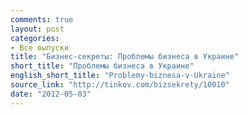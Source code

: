 ```yaml
---
comments: true
layout: post
categories:
- Все выпуски
title: "Бизнес-секреты: Проблемы бизнеса в Украине"
short_title: "Проблемы бизнеса в Украине"
english_short_title: "Problemy-biznesa-v-Ukraine"
source_link: "http://tinkov.com/bizsekrety/10010"
date: "2012-05-03"
---
```


